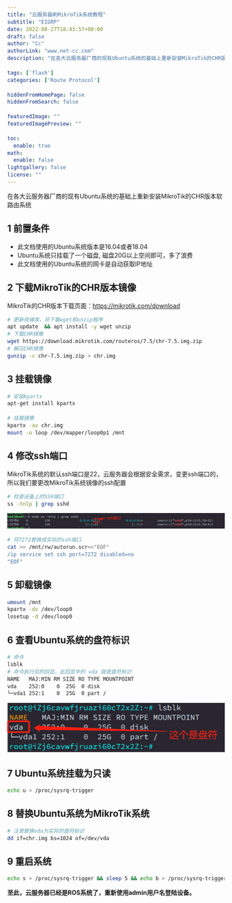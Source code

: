 ```yaml
---
title: "云服务器刷MikroTik系统教程"
subtitle: "EIGRP"
date: 2022-08-27T18:43:57+08:00
draft: false
author: "Cc"
authorLink: "www.net-cc.com"
description: "在各大云服务器厂商的现有Ubuntu系统的基础上重新安装MikroTik的CHR版本软路由系统"

tags: ['flash']
categories: ['Route Protocol']

hiddenFromHomePage: false
hiddenFromSearch: false

featuredImage: ""
featuredImagePreview: ""

toc:
  enable: true
math:
  enable: false
lightgallery: false
license: ""
---
```


在各大云服务器厂商的现有Ubuntu系统的基础上重新安装MikroTik的CHR版本软路由系统

<!--more-->

## 1 前置条件

* 此文档使用的Ubuntu系统版本是16.04或者18.04
* Ubuntu系统只挂载了一个磁盘, 磁盘20G以上空间即可，多了浪费
* 此文档使用的Ubuntu系统的网卡是自动获取IP地址

## 2 下载MikroTik的CHR版本镜像

MikroTik的CHR版本下载页面：https://mikrotik.com/download

```bash
# 更新存储库，并下载wget和unzip程序
apt update  && apt install -y wget unzip
# 下载CHR镜像
wget https://download.mikrotik.com/routeros/7.5/chr-7.5.img.zip
# 解压CHR镜像
gunzip -c chr-7.5.img.zip > chr.img
```

## 3 挂载镜像

```bash
# 安装kpartx
apt-get install kpartx

# 挂载镜像
kpartx -av chr.img
mount -o loop /dev/mapper/loop0p1 /mnt
```

## 4 修改ssh端口

MikroTik系统的默认ssh端口是22，云服务器会根据安全需求，变更ssh端口的，所以我们要更改MikroTik系统镜像的ssh配置

```bash
# 检查设备上的SSH端口
ss -tnlp | grep sshd
```
![ssh端口](/images/network/flash/ssh_port.png "服务器系统配置的ssh端口")

```bash
# 将7272替换成实际的ssh端口
cat >> /mnt/rw/autorun.scr<<"EOF"
/ip service set ssh port=7272 disabled=no
"EOF"
```

## 5 卸载镜像

```bash
umount /mnt
kpartx -dv /dev/loop0
losetup -d /dev/loop0
```

## 6 查看Ubuntu系统的盘符标识

```bash
# 命令
lsblk
# 命令执行后的回显，此回显中的 vda 就是盘符标识
NAME   MAJ:MIN RM SIZE RO TYPE MOUNTPOINT
vda    252:0    0  25G  0 disk 
└─vda1 252:1    0  25G  0 part /
```
![盘符](/images/network/flash/panfu.png "物理磁盘的盘符")

## 7 Ubuntu系统挂载为只读

```bash
echo u > /proc/sysrq-trigger
```

## 8 替换Ubuntu系统为MikroTik系统

```bash
# 注意替换vda为实际的盘符标识
dd if=chr.img bs=1024 of=/dev/vda
```

## 9 重启系统

```bash
echo s > /proc/sysrq-trigger && sleep 5 && echo b > /proc/sysrq-trigger
```

**至此，云服务器已经是ROS系统了，重新使用admin用户名登陆设备。**